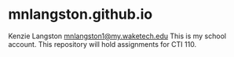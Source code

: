 # mnlangston.github.io
Kenzie Langston
mnlangston1@my.waketech.edu
This is my school account.
This repository will hold assignments for CTI 110.